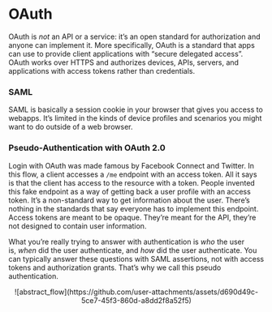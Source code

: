 # OAuth

OAuth is _not_ an API or a service: it’s an open standard for authorization and anyone can implement it. More specifically, OAuth is a standard that apps can use to provide client applications with “secure delegated access”. OAuth works over HTTPS and authorizes devices, APIs, servers, and applications with access tokens rather than credentials.

### SAML

SAML is basically a session cookie in your browser that gives you access to webapps. It’s limited in the kinds of device profiles and scenarios you might want to do outside of a web browser.

### Pseudo-Authentication with OAuth 2.0

Login with OAuth was made famous by Facebook Connect and Twitter. In this flow, a client accesses a `/me` endpoint with an access token. All it says is that the client has access to the resource with a token. People invented this fake endpoint as a way of getting back a user profile with an access token. It’s a non-standard way to get information about the user. There’s nothing in the standards that say everyone has to implement this endpoint. Access tokens are meant to be opaque. They’re meant for the API, they’re not designed to contain user information.

What you’re really trying to answer with authentication is _who_ the user is, _when_ did the user authenticate, and _how_ did the user authenticate. You can typically answer these questions with SAML assertions, not with access tokens and authorization grants. That’s why we call this pseudo authentication.

<p align="center">
![abstract_flow](https://github.com/user-attachments/assets/d690d49c-5ce7-45f3-860d-a8dd2f8a52f5)
</p>
